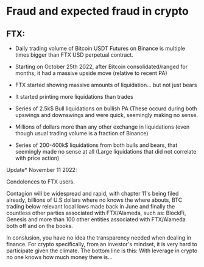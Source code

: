 
# Fraud and expected fraud in crypto

 ## FTX:

- Daily trading volume of Bitcoin USDT Futures on Binance is multiple times bigger than FTX USD perpetual contract.

- Starting on October 25th 2022, after Bitcoin consolidated/ranged for months, it had a massive upside move (relative to recent PA)

- FTX started showing massive amounts of liquidation... but not just bears

- It started printing more liquidations than trades
 
- Series of 2.5k$ Bull liquidations on bullish PA (These occurd during both upswings and downswings and were quick, seemingly making no sense.

- Millions of dollars more than any other exchange in liquidations (even though usual trading volume is a fraction of Binance)

- Series of 200-400k$ liquidations from both bulls and bears, that seemingly made no sense at all (Large liquidations that did not correlate with price action)

Update* November 11 2022:

Condolonces to FTX users.

Contagion will be widespread and rapid, with chapter 11's being filed already, billions of U.S dollars where no knows the where abouts, BTC trading below relevant local lows made back in June and finally the countless other parties associated with FTX/Alameda, such as: BlockFi, Genesis and more than 100 other entities associated with FTX/Alameda both off and on the books.

In conslusion, you have no idea the transparency needed when dealing in finance. For crypto specifically, from an investor's mindset, it is very hard to participate given the climate. The bottom line is this: With leverage in crypto no one knows how much money there is...
